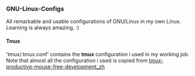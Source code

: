 ### GNU-Linux-Configs
All remarkable and usable configurations of GNU/Linux in my own Linux.   
Learning is always amazing. :)

#### Tmux
'tmux/.tmux.conf' contains the **tmux** configuration i used in my working job.  
Note that almost all the configuration i used is copied from [tmux-productive-mouse-free-development_zh](https://www.gitbook.com/book/aquaregia/tmux-productive-mouse-free-development_zh/details)

